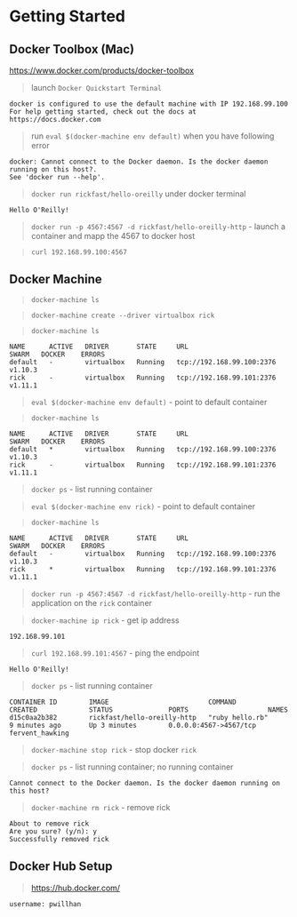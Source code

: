 # Getting Started

## Docker Toolbox (Mac)

https://www.docker.com/products/docker-toolbox

> launch `Docker Quickstart Terminal`

```
docker is configured to use the default machine with IP 192.168.99.100
For help getting started, check out the docs at https://docs.docker.com
```

> run `eval $(docker-machine env default)` when you have following error 

```
docker: Cannot connect to the Docker daemon. Is the docker daemon running on this host?.
See 'docker run --help'.
```

> `docker run rickfast/hello-oreilly` under docker terminal

```
Hello O'Reilly!
```

> `docker run -p 4567:4567 -d rickfast/hello-oreilly-http` - launch a container and mapp the 4567 to docker host

> `curl 192.168.99.100:4567`

## Docker Machine

> `docker-machine ls`

> `docker-machine create --driver virtualbox rick`

> `docker-machine ls`

```
NAME      ACTIVE   DRIVER       STATE     URL                         SWARM   DOCKER    ERRORS
default   -        virtualbox   Running   tcp://192.168.99.100:2376           v1.10.3   
rick      -        virtualbox   Running   tcp://192.168.99.101:2376           v1.11.1
```

> `eval $(docker-machine env default)` - point to default container

> `docker-machine ls`

```
NAME      ACTIVE   DRIVER       STATE     URL                         SWARM   DOCKER    ERRORS
default   *        virtualbox   Running   tcp://192.168.99.100:2376           v1.10.3   
rick      -        virtualbox   Running   tcp://192.168.99.101:2376           v1.11.1
```

> `docker ps` - list running container

> `eval $(docker-machine env rick)` - point to default container

> `docker-machine ls`

```
NAME      ACTIVE   DRIVER       STATE     URL                         SWARM   DOCKER    ERRORS
default   -        virtualbox   Running   tcp://192.168.99.100:2376           v1.10.3   
rick      *        virtualbox   Running   tcp://192.168.99.101:2376           v1.11.1
```

> `docker run -p 4567:4567 -d rickfast/hello-oreilly-http` - run the application on the `rick` container

> `docker-machine ip rick` - get ip address

```
192.168.99.101
```

> `curl 192.168.99.101:4567` - ping the endpoint

```
Hello O'Reilly!
```

> `docker ps` - list running container

```
CONTAINER ID        IMAGE                         COMMAND             CREATED             STATUS              PORTS                    NAMES
d15c0aa2b382        rickfast/hello-oreilly-http   "ruby hello.rb"     9 minutes ago       Up 3 minutes        0.0.0.0:4567->4567/tcp   fervent_hawking
```

> `docker-machine stop rick` - stop docker `rick`

> `docker ps` - list running container; no running container

```
Cannot connect to the Docker daemon. Is the docker daemon running on this host?
```

> `docker-machine rm rick` - remove rick

```
About to remove rick
Are you sure? (y/n): y
Successfully removed rick
```

## Docker Hub Setup

> https://hub.docker.com/

```
username: pwillhan
```
